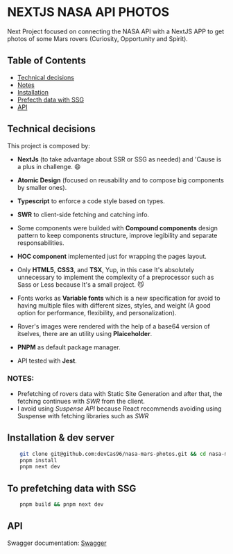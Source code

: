 # NEXTJS NASA API PHOTOS

Next Project focused on connecting the NASA API with a NextJS APP to get photos of some Mars rovers (Curiosity, Opportunity and Spirit).

## Table of Contents

- [Technical decisions](#decisions)
- [Notes](#notes)
- [Installation](#installation--dev-server)
- [Prefecth data with SSG](#to-prefetching-data-with-ssg)
- [API](#api)

## Technical decisions

This project is composed by:

- **NextJs** (to take advantage about SSR or SSG as needed) and 'Cause is a plus in challenge. 😄

- **Atomic Design** (focused on reusability and to compose big components by smaller ones).

- **Typescript** to enforce a code style based on types.

- **SWR** to client-side fetching and catching info.

- Some components were builded with **Compound components** design pattern to keep components structure, improve legibility and separate responsabilities.

- **HOC component** implemented just for wrapping the pages layout.

- Only **HTML5**, **CSS3**, and **TSX**, Yup, in this case It's absolutely unnecessary to implement the complexity of a preprocessor such as Sass or Less because It's a small project. 😼

- Fonts works as **Variable fonts** which is a new specification for avoid to having multiple files with different sizes, styles, and weight (A good option for performance, flexibility, and personalization).

- Rover's images were rendered with the help of a base64 version of itselves, there are an utility using **Plaiceholder**.

- **PNPM** as default package manager.

- API tested with **Jest**.

### NOTES: 
- Prefetching of rovers data with Static Site Generation and after that, the fetching continues with *SWR* from the client.
- I avoid using *Suspense API* because React recommends avoiding using Suspense with fetching libraries such as *SWR*


## Installation & dev server

```bash
    git clone git@github.com:devCas96/nasa-mars-photos.git && cd nasa-mars-photos
    pnpm install
    pnpm next dev
```
## To prefetching data with SSG

```bash
    pnpm build && pnpm next dev
```

## API

Swagger documentation: [ Swagger ](https://app.swaggerhub.com/apis/SEBASCAS96/api/1.0.0)
